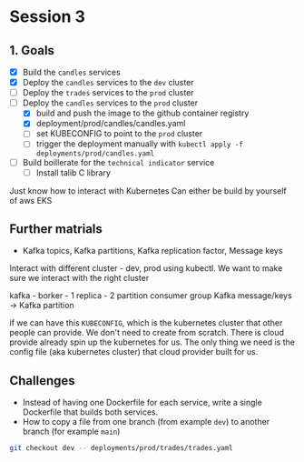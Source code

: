 # Session 3


## 1. Goals

- [x] Build the `candles` services
- [x] Deploy the `candles` services to the `dev` cluster
- [ ] Deploy the `trades` services to the `prod` cluster
- [ ] Deploy the `candles` services to the `prod` cluster
    - [x] build and push the image to the github container registry
    - [x] deployment/prod/candles/candles.yaml
    - [ ] set KUBECONFIG to point to the `prod` cluster
    - [ ] trigger the deployment manually with `kubectl apply -f deployments/prod/candles.yaml`

- [ ] Build boillerate for the `technical indicator` service
    - [ ] Install talib C library 

Just know how to interact with Kubernetes
Can either be build by yourself of aws EKS

## Further matrials
- Kafka topics, Kafka partitions, Kafka replication factor, Message keys

Interact with different cluster - dev, prod using kubectl. We want to make sure we interact with the right cluster

kafka - borker - 1 replica - 2 partition
consumer group
Kafka message/keys -> Kafka partition

if we can have this `KUBECONFIG`, which is the kubernetes cluster that other people can provide. 
We don't need to create from scratch. There is cloud provide already spin up the kubernetes for us.
The only thing we need is the config file (aka kubernetes cluster) that cloud provider built for us.

## Challenges

- Instead of having one Dockerfile for each service, write a single Dockerfile that builds both services.
- How to copy a file from one branch (from example `dev`) to another branch (for example `main`)
 ```sh
 git checkout dev -- deployments/prod/trades/trades.yaml
 ```